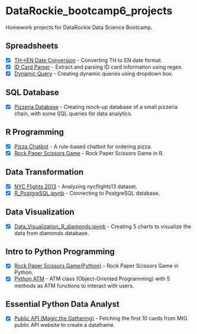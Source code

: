 # DataRockie_bootcamp6_projects
Homework projects for DataRockie Data Science Bootcamp.

## Spreadsheets
  - [x] [TH->EN Date Conversion](spreadsheets/Convert_TH_to_EN.png) - Converting TH to EN date format.
  - [x] [ID Card Parser](spreadsheets/ID_Card_Parser.png) - Extract and parsing ID card information using regex.
  - [x] [Dynamic Query](spreadsheets/Dynamic_Query.png) - Creating dynamic queries using dropdown box.
## SQL Database
  - [x] [Pizzeria Database](sql/SQL_Restaurant.sql) - Creating mock-up database of a small pizzeria chain, with some SQL queries for data analytics.
## R Programming
  - [x] [Pizza Chatbot](r/Pizza_chatbot.r) - A rule-based chatbot for ordering pizza.
  - [x] [Rock Paper Scissors Game](r/RPS_game.r) - Rock Paper Scissors Game in R.
## Data Transformation
  - [x] [NYC Flights 2013](r/nycflights13_data_transformation.ipynb) - Analyzing nycflights13 dataset.
  - [x] [R_PostgreSQL.ipynb](r/R_PostgreSQL.ipynb) - Connecting to PostgreSQL database.
## Data Visualization
  - [x] [Data_Visualization_R_diamonds.ipynb](r/Data_Visualization_R_diamonds.ipynb) - Creating 5 charts to visualize the data from diamonds database.
## Intro to Python Programming
  - [x] [Rock Paper Scissors Game(Python)](python/Python_Rock_Paper_Scissors.ipynb) - Rock Paper Scissors Game in Python.
  - [x] [Python ATM](python/Python_ATM_OOP.ipynb) - ATM class (Object-Oriented Programming) with 5 methods as ATM functions to interact with users.
## Essential Python Data Analyst
  - [x] [Public API (Magic the Gathering)](python/public_api.ipynb) - Fetching the first 10 cards from MtG public API website to create a dataframe.
